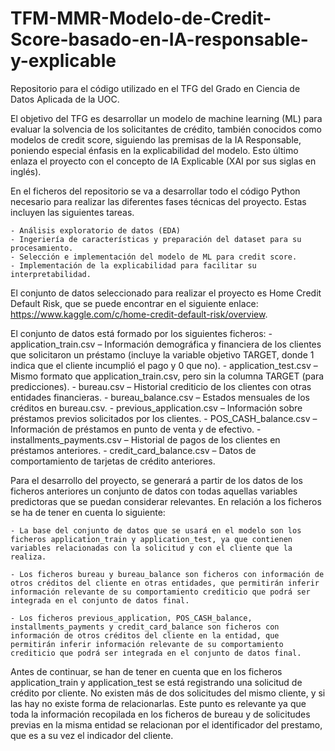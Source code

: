 # TFM-MMR-Modelo-de-Credit-Score-basado-en-IA-responsable-y-explicable
Repositorio para el código utilizado en el TFG del Grado en Ciencia de Datos Aplicada de la UOC.

El objetivo del TFG es desarrollar un modelo de machine learning (ML) para evaluar la solvencia de los solicitantes de crédito, también conocidos como modelos de credit score, siguiendo las premisas de la IA Responsable, poniendo especial énfasis en la explicabilidad del modelo. Esto último enlaza el proyecto con el concepto de IA Explicable (XAI por sus siglas en inglés).

En el ficheros del repositorio se va a desarrollar todo el código Python necesario para realizar las diferentes fases técnicas del proyecto. Estas incluyen las siguientes tareas.

    - Análisis exploratorio de datos (EDA)
    - Ingeriería de características y preparación del dataset para su procesamiento.
    - Selección e implementación del modelo de ML para credit score.
    - Implementación de la explicabilidad para facilitar su interpretabilidad.

El conjunto de datos seleccionado para realizar el proyecto es Home Credit Default Risk, que se puede encontrar en el siguiente enlace: 
https://www.kaggle.com/c/home-credit-default-risk/overview. 

El conjunto de datos está formado por los siguientes ficheros:
    - application_train.csv – Información demográfica y financiera de los clientes que solicitaron un préstamo (incluye la variable objetivo TARGET, donde 1 indica que el cliente incumplió el pago y 0 que no).
    - application_test.csv – Mismo formato que application_train.csv, pero sin la columna TARGET (para predicciones).
    - bureau.csv – Historial crediticio de los clientes con otras entidades financieras.
    - bureau_balance.csv – Estados mensuales de los créditos en bureau.csv.
    - previous_application.csv – Información sobre préstamos previos solicitados por los clientes.
    - POS_CASH_balance.csv – Información de préstamos en punto de venta y de efectivo.
    - installments_payments.csv – Historial de pagos de los clientes en préstamos anteriores.
    - credit_card_balance.csv – Datos de comportamiento de tarjetas de crédito anteriores.

Para el desarrollo del proyecto, se generará a partir de los datos de los ficheros anteriores un conjunto de datos con todas aquellas variables predictoras que se puedan considerar relevantes. En relación a los ficheros se ha de tener en cuenta lo siguiente:

    - La base del conjunto de datos que se usará en el modelo son los ficheros application_train y application_test, ya que contienen variables relacionadas con la solicitud y con el cliente que la realiza.

    - Los ficheros bureau y bureau_balance son ficheros con información de otros créditos del cliente en otras entidades, que permitirán inferir información relevante de su comportamiento crediticio que podrá ser integrada en el conjunto de datos final.

    - Los ficheros previous_application, POS_CASH_balance, installments_payments y credit_card_balance son ficheros con información de otros créditos del cliente en la entidad, que permitirán inferir información relevante de su comportamiento crediticio que podrá ser integrada en el conjunto de datos final.

Antes de continuar, se han de tener en cuenta que en los ficheros application_train y application_test se está registrando una solicitud de crédito por cliente. No existen más de dos solicitudes del mismo cliente, y si las hay no existe forma de relacionarlas. Este punto es relevante ya que toda la información recopilada en los ficheros de bureau y de solicitudes previas en la misma entidad se relacionan por el identificador del prestamo, que es a su vez el indicador del cliente.
